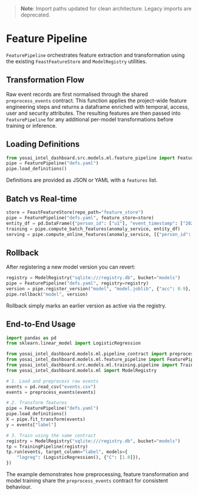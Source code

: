 > **Note**: Import paths updated for clean architecture. Legacy imports are deprecated.

# Feature Pipeline

`FeaturePipeline` orchestrates feature extraction and transformation using the
existing `FeastFeatureStore` and `ModelRegistry` utilities.

## Transformation Flow

Raw event records are first normalised through the shared
`preprocess_events` contract. This function applies the project-wide
feature engineering steps and returns a dataframe enriched with
temporal, access, user and security attributes. The resulting features
are then passed into `FeaturePipeline` for any additional per-model
transformations before training or inference.

## Loading Definitions

```python
from yosai_intel_dashboard.src.models.ml.feature_pipeline import FeaturePipeline
pipe = FeaturePipeline("defs.yaml")
pipe.load_definitions()
```

Definitions are provided as JSON or YAML with a `features` list.

## Batch vs Real-time

```python
store = FeastFeatureStore(repo_path="feature_store")
pipe = FeaturePipeline("defs.yaml", feature_store=store)
entity_df = pd.DataFrame({"person_id": ["u1"], "event_timestamp": ["2024-01-01"]})
training = pipe.compute_batch_features(anomaly_service, entity_df)
serving = pipe.compute_online_features(anomaly_service, [{"person_id": "u1"}])
```

## Rollback

After registering a new model version you can revert:

```python
registry = ModelRegistry("sqlite:///registry.db", bucket="models")
pipe = FeaturePipeline("defs.yaml", registry=registry)
version = pipe.register_version("model", "model.joblib", {"acc": 0.9}, "hash")
pipe.rollback("model", version)
```

Rollback simply marks an earlier version as active via the registry.

## End-to-End Usage

```python
import pandas as pd
from sklearn.linear_model import LogisticRegression

from yosai_intel_dashboard.models.ml.pipeline_contract import preprocess_events
from yosai_intel_dashboard.models.ml.feature_pipeline import FeaturePipeline
from yosai_intel_dashboard.src.models.ml.training.pipeline import TrainingPipeline
from yosai_intel_dashboard.models.ml import ModelRegistry

# 1. Load and preprocess raw events
events = pd.read_csv("events.csv")
events = preprocess_events(events)

# 2. Transform features
pipe = FeaturePipeline("defs.yaml")
pipe.load_definitions()
X = pipe.fit_transform(events)
y = events["label"]

# 3. Train using the same contract
registry = ModelRegistry("sqlite:///registry.db", bucket="models")
tp = TrainingPipeline(registry)
tp.run(events, target_column="label", models={
    "logreg": (LogisticRegression(), {"C": [1.0]}),
})
```

The example demonstrates how preprocessing, feature transformation and model
training share the `preprocess_events` contract for consistent behaviour.
